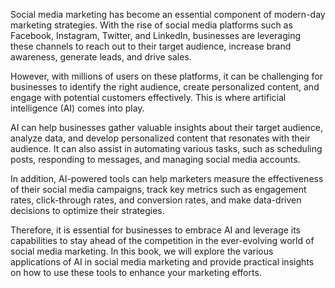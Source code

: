 

Social media marketing has become an essential component of modern-day marketing strategies. With the rise of social media platforms such as Facebook, Instagram, Twitter, and LinkedIn, businesses are leveraging these channels to reach out to their target audience, increase brand awareness, generate leads, and drive sales.

However, with millions of users on these platforms, it can be challenging for businesses to identify the right audience, create personalized content, and engage with potential customers effectively. This is where artificial intelligence (AI) comes into play.

AI can help businesses gather valuable insights about their target audience, analyze data, and develop personalized content that resonates with their audience. It can also assist in automating various tasks, such as scheduling posts, responding to messages, and managing social media accounts.

In addition, AI-powered tools can help marketers measure the effectiveness of their social media campaigns, track key metrics such as engagement rates, click-through rates, and conversion rates, and make data-driven decisions to optimize their strategies.

Therefore, it is essential for businesses to embrace AI and leverage its capabilities to stay ahead of the competition in the ever-evolving world of social media marketing. In this book, we will explore the various applications of AI in social media marketing and provide practical insights on how to use these tools to enhance your marketing efforts.
